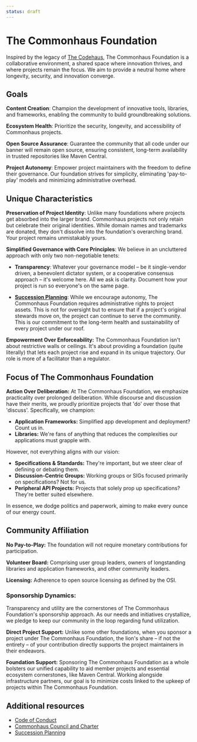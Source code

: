 ```yaml
---
status: draft
---
```

# The Commonhaus Foundation

Inspired by the legacy of [The Codehaus][codehaus], The Commonhaus Foundation is a collaborative environment, a shared space where innovation thrives, and where projects remain the focus. We aim to provide a neutral home where longevity, security, and innovation converge.

[codehaus]: https://www.infoworld.com/article/2892227/codehaus-the-once-great-house-of-code-has-fallen.html

## Goals

**Content Creation**: Champion the development of innovative tools, libraries, and frameworks, enabling the community to build groundbreaking solutions.

**Ecosystem Health**: Prioritize the security, longevity, and accessibility of Commonhaus projects.

**Open Source Assurance**: Guarantee the community that all code under our banner will remain open source, ensuring consistent, long-term availability in trusted repositories like Maven Central.

**Project Autonomy**: Empower project maintainers with the freedom to define their governance. Our foundation strives for simplicity, eliminating 'pay-to-play' models and minimizing administrative overhead.

## Unique Characteristics

**Preservation of Project Identity**: Unlike many foundations where projects get absorbed into the larger brand. Commonhaus projects not only retain but celebrate their original identities. While domain names and trademarks are donated, they don't dissolve into the foundation's overarching brand. Your project remains unmistakably yours.

**Simplified Governance with Core Principles**: We believe in an uncluttered approach with only two non-negotiable tenets:

- **Transparency**: Whatever your governance model – be it single-vendor driven, a benevolent dictator system, or a cooperative consensus approach – it's welcome here. All we ask is clarity. Document how your project is run so everyone's on the same page.

- **[Succession Planning][succession]**: While we encourage autonomy, The Commonhaus Foundation requires administrative rights to project assets. This is not for oversight but to ensure that if a project's original stewards move on, the project can continue to serve the community. This is our commitment to the long-term health and sustainability of every project under our roof.

**Empowerment Over Enforceability:** The Commonhaus Foundation isn't about restrictive walls or ceilings. It's about providing a foundation (quite literally) that lets each project rise and expand in its unique trajectory. Our role is more of a facilitator than a regulator.

## Focus of The Commonhaus Foundation

**Action Over Deliberation:** At The Commonhaus Foundation, we emphasize practicality over prolonged deliberation. While discourse and discussion have their merits, we proudly prioritize projects that 'do' over those that 'discuss'. Specifically, we champion:

- **Application Frameworks:** Simplified app development and deployment? Count us in.
- **Libraries:** We're fans of anything that reduces the complexities our applications must grapple with.

However, not everything aligns with our vision:

- **Specifications & Standards:** They're important, but we steer clear of defining or debating them.
- **Discussion-Centric Groups:** Working groups or SIGs focused primarily on specifications? Not for us.
- **Peripheral API Projects:** Projects that solely prop up specifications? They're better suited elsewhere.

In essence, we dodge politics and paperwork, aiming to make every ounce of our energy count.

## Community Affiliation

**No Pay-to-Play:** The foundation will not require monetary contributions for participation.

**Volunteer Board:** Comprising user group leaders, owners of longstanding libraries and application frameworks, and other community leaders.

**Licensing:** Adherence to open source licensing as defined by the OSI.

### Sponsorship Dynamics:

Transparency and utility are the cornerstones of The Commonhaus Foundation's sponsorship approach. As our needs and initiatives crystallize, we pledge to keep our community in the loop regarding fund utilization.

**Direct Project Support:** Unlike some other foundations, when you sponsor a project under The Commonhaus Foundation, the lion's share – if not the entirety – of your contribution directly supports the project maintainers in their endeavors.

**Foundation Support:** Sponsoring The Commonhaus Foundation as a whole bolsters our unified capability to aid member projects and essential ecosystem cornerstones, like Maven Central. Working alongside infrastructure partners, our goal is to minimize costs linked to the upkeep of projects within The Commonhaus Foundation.


## Additional resources

- [Code of Conduct](CODE_OF_CONDUCT.md)
- [Commonhaus Council and Charter](GOVERNANCE.md)
- [Succession Planning][succession]

[succession]: governance/succession-plan.md